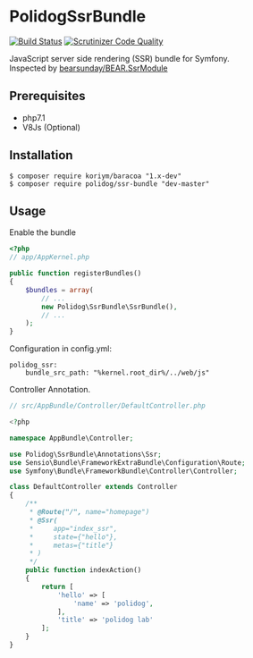 # PolidogSsrBundle

[![Build Status](https://travis-ci.org/polidog/SsrBundle.svg?branch=master)](https://travis-ci.org/polidog/SsrBundle)
[![Scrutinizer Code Quality](https://scrutinizer-ci.com/g/polidog/SsrBundle/badges/quality-score.png?b=master)](https://scrutinizer-ci.com/g/polidog/SsrBundle/?branch=master)

JavaScript server side rendering (SSR) bundle for Symfony.  
Inspected by [bearsunday/BEAR.SsrModule](https://github.com/bearsunday/BEAR.SsrModule)

## Prerequisites
- php7.1
- V8Js (Optional)

## Installation


```
$ composer require koriym/baracoa "1.x-dev"
$ composer require polidog/ssr-bundle "dev-master"
```

## Usage

Enable the bundle

```php
<?php
// app/AppKernel.php

public function registerBundles()
{
    $bundles = array(
        // ...
        new Polidog\SsrBundle\SsrBundle(),
        // ...
    );
}
```

Configuration in config.yml:

```apacheconfig
polidog_ssr:
    bundle_src_path: "%kernel.root_dir%/../web/js"
```

Controller Annotation.

```php
// src/AppBundle/Controller/DefaultController.php

<?php

namespace AppBundle\Controller;

use Polidog\SsrBundle\Annotations\Ssr;
use Sensio\Bundle\FrameworkExtraBundle\Configuration\Route;
use Symfony\Bundle\FrameworkBundle\Controller\Controller;

class DefaultController extends Controller
{
    /**
     * @Route("/", name="homepage")
     * @Ssr(
     *     app="index_ssr",
     *     state={"hello"},
     *     metas={"title"}
     * )
     */
    public function indexAction()
    {
        return [
            'hello' => [
                'name' => 'polidog',
            ],
            'title' => 'polidog lab'
        ];
    }
}

```

